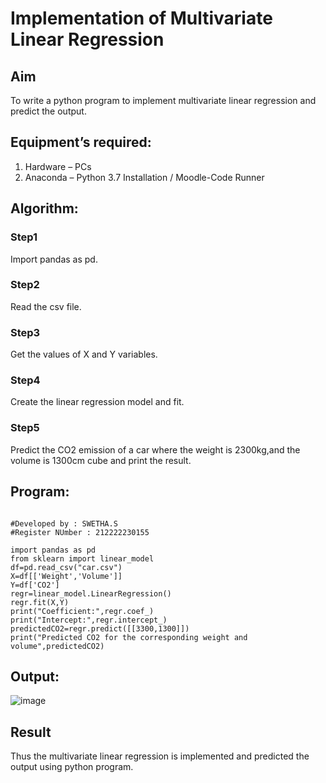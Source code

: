 # Implementation of Multivariate Linear Regression
## Aim
To write a python program to implement multivariate linear regression and predict the output.
## Equipment’s required:
1.	Hardware – PCs
2.	Anaconda – Python 3.7 Installation / Moodle-Code Runner
## Algorithm:
### Step1
Import pandas as pd.
### Step2
Read the csv file.
### Step3
Get the values of X and Y variables.
### Step4
Create the linear regression model and fit.
### Step5
Predict the CO2 emission of a car where the weight is 2300kg,and the volume is 1300cm cube and print the result.
## Program:
```

#Developed by : SWETHA.S
#Register NUmber : 212222230155

import pandas as pd
from sklearn import linear_model
df=pd.read_csv("car.csv")
X=df[['Weight','Volume']]
Y=df['CO2']
regr=linear_model.LinearRegression()
regr.fit(X,Y)
print("Coefficient:",regr.coef_)
print("Intercept:",regr.intercept_)
predictedCO2=regr.predict([[3300,1300]])
print("Predicted CO2 for the corresponding weight and volume",predictedCO2) 

```
## Output:

![image](https://github.com/swethaselvarajm/Multivariate-Linear-Regression/assets/119525603/a3f6cb84-4528-49b0-b13d-b1073df5c55c)

## Result
Thus the multivariate linear regression is implemented and predicted the output using python program.
